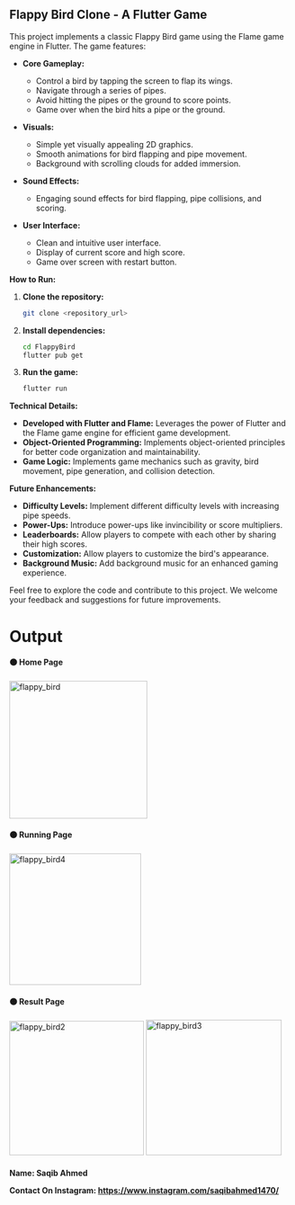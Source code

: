 ## Flappy Bird Clone - A Flutter Game

This project implements a classic Flappy Bird game using the Flame game engine in Flutter. The game features:

* **Core Gameplay:**
    * Control a bird by tapping the screen to flap its wings.
    * Navigate through a series of pipes.
    * Avoid hitting the pipes or the ground to score points.
    * Game over when the bird hits a pipe or the ground.

* **Visuals:**
    * Simple yet visually appealing 2D graphics.
    * Smooth animations for bird flapping and pipe movement.
    * Background with scrolling clouds for added immersion.

* **Sound Effects:**
    * Engaging sound effects for bird flapping, pipe collisions, and scoring.

* **User Interface:**
    * Clean and intuitive user interface.
    * Display of current score and high score.
    * Game over screen with restart button.

**How to Run:**

1. **Clone the repository:** 
   ```bash
   git clone <repository_url>
   ```

2. **Install dependencies:**
   ```bash
   cd FlappyBird
   flutter pub get
   ```

3. **Run the game:**
   ```bash
   flutter run
   ```

**Technical Details:**

* **Developed with Flutter and Flame:** Leverages the power of Flutter and the Flame game engine for efficient game development.
* **Object-Oriented Programming:** Implements object-oriented principles for better code organization and maintainability.
* **Game Logic:** Implements game mechanics such as gravity, bird movement, pipe generation, and collision detection.

**Future Enhancements:**

* **Difficulty Levels:** Implement different difficulty levels with increasing pipe speeds.
* **Power-Ups:** Introduce power-ups like invincibility or score multipliers.
* **Leaderboards:** Allow players to compete with each other by sharing their high scores.
* **Customization:** Allow players to customize the bird's appearance.
* **Background Music:** Add background music for an enhanced gaming experience.

Feel free to explore the code and contribute to this project. We welcome your feedback and suggestions for future improvements.


# Output

<h4> ⚫ Home Page </h4>


<img width="245" alt="flappy_bird" src="https://github.com/user-attachments/assets/2fa31f94-4d45-480e-bfee-9017498f97dd" />



<h4> ⚫ Running Page </h4>



<img width="234" alt="flappy_bird4" src="https://github.com/user-attachments/assets/b1ea1158-592b-4888-900a-ce8ede10af84" />



<h4> ⚫ Result Page </h4>



<img width="239" alt="flappy_bird2" src="https://github.com/user-attachments/assets/8439862e-d8a9-4c61-a775-4e96e3969da2" />




<img width="241" alt="flappy_bird3" src="https://github.com/user-attachments/assets/d43604f5-b0f2-44bf-a193-dc899a6059bc" />




<h4>
  
  **Name: Saqib Ahmed**
  
**Contact On Instagram: https://www.instagram.com/saqibahmed1470/**
